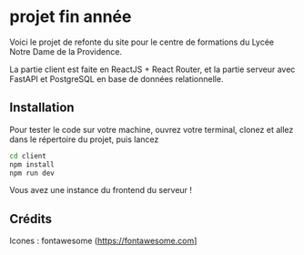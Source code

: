 # projet fin année
Voici le projet de refonte du site pour le centre de formations du Lycée Notre Dame de la Providence.

La partie client est faite en ReactJS + React Router, et la partie serveur avec FastAPI et PostgreSQL en base de données relationnelle.

## Installation
Pour tester le code sur votre machine, ouvrez votre terminal, clonez et allez dans le répertoire du projet, puis lancez 
```bash
cd client
npm install
npm run dev
```

Vous avez une instance du frontend du serveur !

## Crédits
Icones : fontawesome (https://fontawesome.com]
